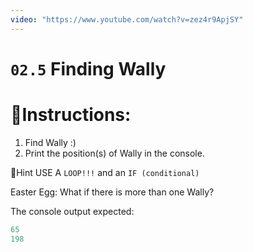 ```yaml
---
video: "https://www.youtube.com/watch?v=zez4r9ApjSY"
---
```


# `02.5` Finding Wally

# 📝Instructions:
1. Find Wally :)
2. Print the position(s) of Wally in the console.

📝Hint
USE A `LOOP!!!` and an `IF (conditional)`


Easter Egg:
What if there is more than one Wally?


The console output expected:
```js
65
198
```
